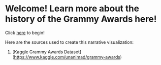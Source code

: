 # Welcome! Learn more about the history of the Grammy Awards here!

Click [here](start.html) to begin!

Here are the sources used to create this narrative visualization:

1) [Kaggle Grammy Awards Dataset] (https://www.kaggle.com/unanimad/grammy-awards)

